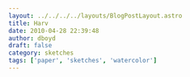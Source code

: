 ```yaml
---
layout: ../../../../layouts/BlogPostLayout.astro
title: Harv
date: 2010-04-28 22:39:48
author: dboyd
draft: false
category: sketches
tags: ['paper', 'sketches', 'watercolor']
---
```

<img
    srcset="https://img.selfiespirits.com/images/2010/04/harvey_720.avif 720w, https://img.selfiespirits.com/images/2010/04/harvey_480.avif 480w"
    sizes="(max-width: 720px) 100vw, (max-width: 480px) 100vw"
    src="https://img.selfiespirits.com/images/2010/04/harvey.jpg"
    alt=""
/>

